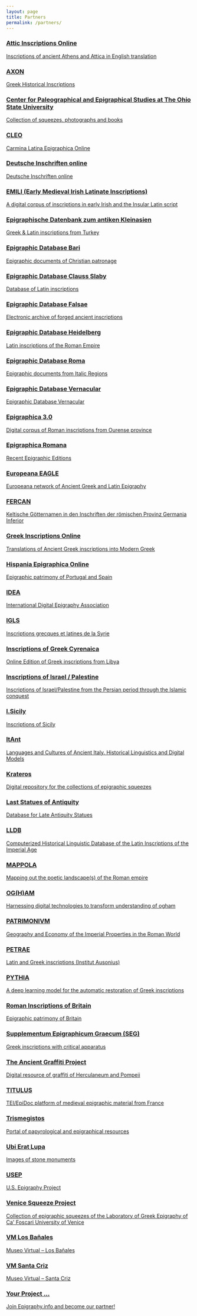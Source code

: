 ```yaml
---
layout: page
title: Partners
permalink: /partners/
---
```


### <a href="https://www.atticinscriptions.com/" target="blank">Attic Inscriptions Online
Inscriptions of ancient Athens and Attica in English translation

### <a href="https://mizar.unive.it/axon/public/index/index" target="blank">AXON
Greek Historical Inscriptions

### <a href="https://epigraphy.osu.edu/" target="blank">Center for Paleographical and Epigraphical Studies at The Ohio State University
Collection of squeezes, photographs and books

### <a href="https://institucional.us.es/cleo/?lang=en" target="blank">CLEO
Carmina Latina Epigraphica Online

### <a href="https://www.inschriften.net/projekt.html" target="blank">Deutsche Inschriften online
Deutsche Inschriften online

### <a href="https://emili.celt.dias.ie" target="blank"> EMILI (Early Medieval Irish Latinate Inscriptions)
A digital corpus of inscriptions in early Irish and the Insular Latin script

### <a href="https://www.epigraphik.uni-hamburg.de" target="blank"> Epigraphische Datenbank zum antiken Kleinasien
Greek & Latin inscriptions from Turkey

### <a href="https://www.edb.uniba.it/" target="blank"> Epigraphic Database Bari
Epigraphic documents of Christian patronage

### <a href="http://db.edcs.eu/epigr/epi.php?s_sprache=en" target="blank"> Epigraphic Database Clauss Slaby
Database of Latin inscriptions

### <a href="http://edf.unive.it/" target="blank">Epigraphic Database Falsae
Electronic archive of forged ancient inscriptions

### <a href="http://edh-www.adw.uni-heidelberg.de" target="blank">Epigraphic Database Heidelberg
Latin inscriptions of the Roman Empire

### <a href="http://www.edr-edr.it/" target="blank">Epigraphic Database Roma
Epigraphic documents from Italic Regions

### <a href="http://edvcorpus.com/wp" target="blank"> Epigraphic Database Vernacular
Epigraphic Database Vernacular

### <a href="http://www.epigraphica30.com/" target="blank">Epigraphica 3.0
Digital corpus of Roman inscriptions from Ourense province

### <a href="http://www.epigraphica-romana.fr/" target="blank">Epigraphica Romana
Recent Epigraphic Editions

### <a href="https://www.eagle-network.eu" target="blank">Europeana EAGLE
Europeana network of Ancient Greek and Latin Epigraphy

### <a href="http://gams.uni-graz.at/context:fercan" target="blank">FERCAN
Keltische Götternamen in den Inschriften der römischen Provinz Germania Inferior

### <a href="http://www.greekinscriptions.com/" target="blank">Greek Inscriptions Online
Translations of Ancient Greek inscriptions into Modern Greek

### <a href="http://eda-bea.es/" target="blank">Hispania Epigraphica Online
Epigraphic patrimony of Portugal and Spain

### <a href="https://www.eagle-network.eu/about/who-we-are/" target="blank">IDEA
International Digital Epigraphy Association

### <a href="https://igls.mom.fr/" target="blank">IGLS
Inscriptions grecques et latines de la Syrie

### <a href="https://igcyr.unibo.it/" target="blank">Inscriptions of Greek Cyrenaica
Online Edition of Greek inscriptions from Libya

### <a href="http://cds.library.brown.edu/projects/Inscriptions/index.shtml" target="blank">Inscriptions of Israel / Palestine
Inscriptions of Israel/Palestine from the Persian period through the Islamic conquest

### <a href="http://sicily.classics.ox.ac.uk/" target="blank">I.Sicily
Inscriptions of Sicily

### <a href="https://www.prin-italia-antica.unifi.it/index.html?newlang=eng" target="blank">ItAnt
Languages and Cultures of Ancient Italy. Historical Linguistics and Digital Models

### <a href="https://www.ias.edu/krateros" target="blank">Krateros
Digital repository for the collections of epigraphic squeezes

### <a href="http://laststatues.classics.ox.ac.uk/" target="blank">Last Statues of Antiquity
Database for Late Antiquity Statues

### <a href="http://lldb.elte.hu/" target="blank">LLDB
Computerized Historical Linguistic Database of the Latin Inscriptions of the Imperial Age

### <a href="https://mappola.eu/" target="blank">MAPPOLA
Mapping out the poetic landscape(s) of the Roman empire

### <a href="https://ogham.glasgow.ac.uk" target="blank">OG(H)AM
Harnessing digital technologies to transform understanding of ogham

### <a href="http://patrimonium.huma-num.fr/" target="blank">PATRIMONIVM
Geography and Economy of the Imperial Properties in the Roman World

### <a href="http://petrae.huma-num.fr/fr/" target="blank">PETRAE
Latin and Greek inscriptions (Institut Ausonius)

### <a href="https://github.com/sommerschield/ancient-text-restoration" target="blank">PYTHIA
A deep learning model for the automatic restoration of Greek inscriptions

### <a href="https://romaninscriptionsofbritain.org/" target="blank">Roman Inscriptions of Britain
Epigraphic patrimony of Britain

### <a href="http://referenceworks.brillonline.com/browse/supplementum-epigraphicum-graecum" target="blank">Supplementum Epigraphicum Graecum (SEG)
Greek inscriptions with critical apparatus

### <a href="http://ancientgraffiti.org/Graffiti/" target="blank">The Ancient Graffiti Project
Digital resource of graffiti of Herculaneum and Pompeii

### <a href="http://titulus.huma-num.fr/" target="blank">TITULUS
TEI/EpiDoc platform of medieval epigraphic material from France

### <a href="https://www.trismegistos.org/" target="blank">Trismegistos
Portal of papyrological and epigraphical resources

### <a href="http://lupa.at/" target="blank">Ubi Erat Lupa
Images of stone monuments

### <a href="http://usepigraphy.brown.edu/" target="blank">USEP
U.S. Epigraphy Project

### <a href="http://mizar.unive.it/venicesqueeze/public/frontend/index" target="blank">Venice Squeeze Project
Collection of epigraphic squeezes of the Laboratory of Greek Epigraphy of Ca' Foscari University of Venice

### <a href="https://sketchfab.com/banalesmuseovirtual" target="blank">VM Los Bañales
Museo Virtual – Los Bañales

### <a href="https://sketchfab.com/santacrizmv" target="blank">VM Santa Criz
Museo Virtual – Santa Criz

### <a href="mailto:info@epigraphy.info" target="blank">Your Project ...
 Join Epigraphy.info and become our partner!
